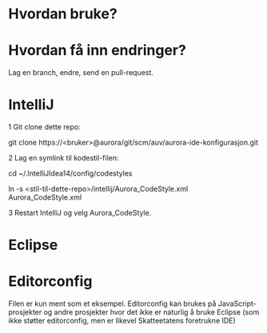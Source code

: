 # Hvordan bruke?

# Hvordan få inn endringer?

Lag en branch, endre, send en pull-request.

# IntelliJ

1 Git clone dette repo:

git clone https://\<bruker\>@aurora/git/scm/auv/aurora-ide-konfigurasjon.git

2 Lag en symlink til kodestil-filen:

cd ~/.IntelliJIdea14/config/codestyles

ln -s \<stil-til-dette-repo\>/intellij/Aurora_CodeStyle.xml Aurora_CodeStyle.xml

3 Restart IntelliJ og velg Aurora_CodeStyle.

# Eclipse

# Editorconfig

Filen er kun ment som et eksempel. Editorconfig kan brukes på JavaScript-prosjekter 
og andre prosjekter hvor det ikke er naturlig å bruke Eclipse (som ikke støtter 
editorconfig, men er likevel Skatteetatens foretrukne IDE)

